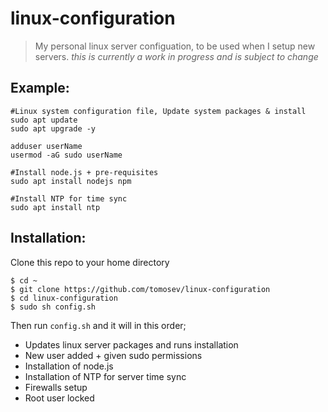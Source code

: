 # linux-configuration
> My personal linux server configuation, to be used when I setup new servers. *this is currently a work in progress and is subject to change*


## Example: 
```
#Linux system configuration file, Update system packages & install
sudo apt update
sudo apt upgrade -y

adduser userName
usermod -aG sudo userName

#Install node.js + pre-requisites
sudo apt install nodejs npm

#Install NTP for time sync
sudo apt install ntp
```
## Installation: 
Clone this repo to your home directory
```
$ cd ~
$ git clone https://github.com/tomosev/linux-configuration
$ cd linux-configuration
$ sudo sh config.sh
```
Then run `config.sh`  and it will in this order;

* Updates linux server packages and runs installation
* New user added + given sudo permissions
* Installation of node.js
* Installation of NTP for server time sync
* Firewalls setup
* Root user locked
